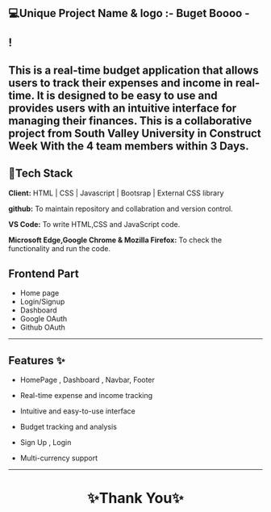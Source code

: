 
 💻Unique Project Name & logo :- Buget Boooo - <br> <br> !
---
This is a real-time budget application that allows users to track their expenses and income in real-time. It is designed to be easy to use and provides users with an intuitive interface for managing their finances. This is a collaborative project from South Valley University in Construct Week With the 4 team members within 3 Days.
---


## 💫Tech Stack

**Client:** HTML | CSS | Javascript | Bootsrap | External CSS library

**github:** To maintain repository and collabration and version control.

**VS Code:** To write HTML,CSS and JavaScript code.

**Microsoft Edge,Google Chrome & Mozilla Firefox:** To check the functionality and run the code.



## Frontend Part

- Home page
- Login/Signup
- Dashboard
- Google OAuth 
- Github OAuth



---
## Features ✨

- HomePage , Dashboard  , Navbar, Footer

- Real-time expense and income tracking

- Intuitive and easy-to-use interface

- Budget tracking and analysis

- Sign Up , Login 

- Multi-currency support



----
<h1 align="center">✨Thank You✨</h1>
